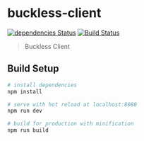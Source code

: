 # buckless-client
[![dependencies Status](https://david-dm.org/buckless/client/status.png)](https://david-dm.org/buckless/client)
[![Build Status](https://travis-ci.org/buckless/Client.svg?branch=master)](https://travis-ci.org/buckless/Client)

> Buckless Client

## Build Setup

``` bash
# install dependencies
npm install

# serve with hot reload at localhost:8080
npm run dev

# build for production with minification
npm run build
```
